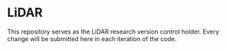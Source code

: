 # LiDAR

This repository serves as the LiDAR research version control holder. Every change will be submitted here in each iteration of the code.


